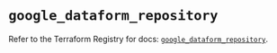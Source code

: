 # `google_dataform_repository`

Refer to the Terraform Registry for docs: [`google_dataform_repository`](https://registry.terraform.io/providers/hashicorp/google-beta/5.25.0/docs/resources/google_dataform_repository).
